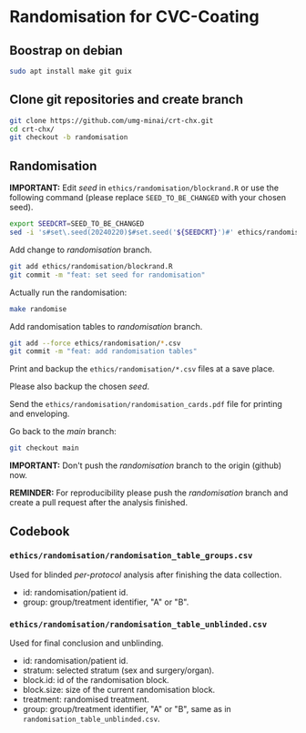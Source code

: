 # Randomisation for CVC-Coating

## Boostrap on debian

```sh
sudo apt install make git guix
```

## Clone git repositories and create branch

```sh
git clone https://github.com/umg-minai/crt-chx.git
cd crt-chx/
git checkout -b randomisation
```

## Randomisation

**IMPORTANT:** Edit *seed* in `ethics/randomisation/blockrand.R` or use the
following command (please replace `SEED_TO_BE_CHANGED` with your chosen seed).

```sh
export SEEDCRT=SEED_TO_BE_CHANGED
sed -i 's#set\.seed(20240220)$#set.seed('${SEEDCRT}')#' ethics/randomisation/blockrand.R
```

Add change to *randomisation* branch.

```sh
git add ethics/randomisation/blockrand.R
git commit -m "feat: set seed for randomisation"
```

Actually run the randomisation:

```sh
make randomise
```

Add randomisation tables to *randomisation* branch.

```sh
git add --force ethics/randomisation/*.csv
git commit -m "feat: add randomisation tables"
```

Print and backup the `ethics/randomisation/*.csv` files at a save place.

Please also backup the chosen *seed*.

Send the `ethics/randomisation/randomisation_cards.pdf` file for printing and
enveloping.

Go back to the *main* branch:

```sh
git checkout main
```

**IMPORTANT:** Don't push the *randomisation* branch to the origin (github) now.

**REMINDER:** For reproducibility please push the *randomisation* branch and
create a pull request after the analysis finished.

## Codebook

### `ethics/randomisation/randomisation_table_groups.csv`

Used for blinded *per-protocol* analysis after finishing the data collection.

- id: randomisation/patient id.
- group: group/treatment identifier, "A" or "B".

### `ethics/randomisation/randomisation_table_unblinded.csv`

Used for final conclusion and unblinding.

- id: randomisation/patient id.
- stratum: selected stratum (sex and surgery/organ).
- block.id: id of the randomisation block.
- block.size: size of the current randomisation block.
- treatment: randomised treatment.
- group: group/treatment identifier, "A" or "B", same as in
  `randomisation_table_unblinded.csv`.
